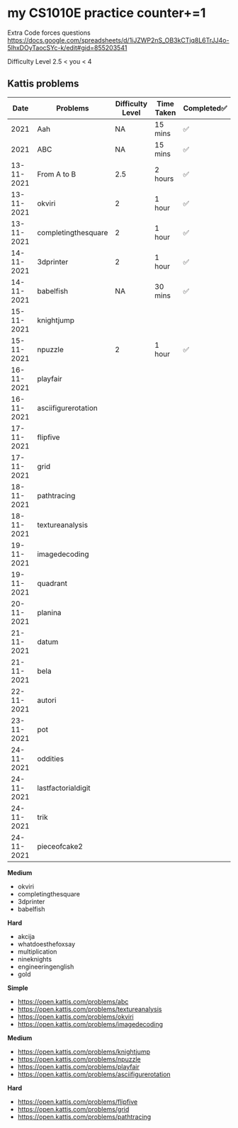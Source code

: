 # my CS1010E practice counter+=1

Extra Code forces questions
https://docs.google.com/spreadsheets/d/1iJZWP2nS_OB3kCTjq8L6TrJJ4o-5lhxDOyTaocSYc-k/edit#gid=855203541


Difficulty Level 2.5 < you < 4
## Kattis problems 

| Date       | Problems            | Difficulty Level | Time Taken | Completed✅ |
| ---------- | ------------------- | ---------------- | ---------- | ---------- |
| 2021       | Aah                 | NA               | 15 mins    | ✅          |
| 2021       | ABC                 | NA               | 15 mins    | ✅          |
| 13-11-2021 | From A to B         | 2.5              | 2 hours    | ✅          |
| 13-11-2021 | okviri              | 2                | 1 hour     | ✅          |
| 13-11-2021 | completingthesquare | 2                | 1 hour     | ✅          |
| 14-11-2021 | 3dprinter           | 2                | 1 hour     | ✅          |
| 14-11-2021 | babelfish           | NA               | 30 mins    | ✅          |
| 15-11-2021 | knightjump          |                  |            |            |
| 15-11-2021 | npuzzle             | 2                | 1 hour     | ✅          |
| 16-11-2021 | playfair            |                  |            |            |
| 16-11-2021 | asciifigurerotation |                  |            |            |
| 17-11-2021 | flipfive            |                  |            |            |
| 17-11-2021 | grid                |                  |            |            |
| 18-11-2021 | pathtracing         |                  |            |            |
| 18-11-2021 | textureanalysis     |                  |            |            |
| 19-11-2021 | imagedecoding       |                  |            |            |
| 19-11-2021 | quadrant            |                  |            |            |
| 20-11-2021 | planina             |                  |            |            |
| 21-11-2021 | datum               |                  |            |            |
| 21-11-2021 | bela                |                  |            |            |
| 22-11-2021 | autori              |                  |            |            |
| 23-11-2021 | pot                 |                  |            |            |
| 24-11-2021 | oddities            |                  |            |            |
| 24-11-2021 | lastfactorialdigit  |                  |            |            |
| 24-11-2021 | trik                |                  |            |            |
| 24-11-2021 | pieceofcake2        |                  |            |            |


__Medium__

+ okviri
+ completingthesquare
+ 3dprinter
+ babelfish

__Hard__

+ akcija
+ whatdoesthefoxsay
+ multiplication
+ nineknights
+ engineeringenglish
+ gold


__Simple__

+ https://open.kattis.com/problems/abc
+ https://open.kattis.com/problems/textureanalysis
+ https://open.kattis.com/problems/okviri
+ https://open.kattis.com/problems/imagedecoding
  
__Medium__

+ https://open.kattis.com/problems/knightjump
+ https://open.kattis.com/problems/npuzzle
+ https://open.kattis.com/problems/playfair
+ https://open.kattis.com/problems/asciifigurerotation
  
__Hard__

+ https://open.kattis.com/problems/flipfive
+ https://open.kattis.com/problems/grid
+ https://open.kattis.com/problems/pathtracing




